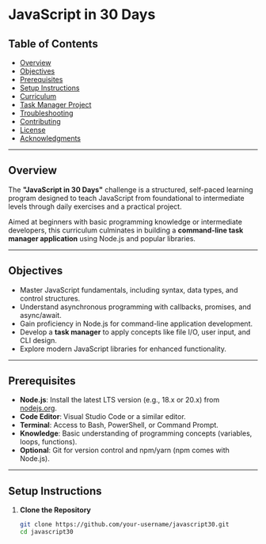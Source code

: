 # JavaScript in 30 Days

## Table of Contents
- [Overview](#overview)  
- [Objectives](#objectives)  
- [Prerequisites](#prerequisites)  
- [Setup Instructions](#setup-instructions)  
- [Curriculum](#curriculum)  
- [Task Manager Project](#task-manager-project)  
- [Troubleshooting](#troubleshooting)  
- [Contributing](#contributing)  
- [License](#license)  
- [Acknowledgments](#acknowledgments)  

---

## Overview
The **"JavaScript in 30 Days"** challenge is a structured, self-paced learning program designed to teach JavaScript from foundational to intermediate levels through daily exercises and a practical project.  

Aimed at beginners with basic programming knowledge or intermediate developers, this curriculum culminates in building a **command-line task manager application** using Node.js and popular libraries.  

---

## Objectives
- Master JavaScript fundamentals, including syntax, data types, and control structures.  
- Understand asynchronous programming with callbacks, promises, and async/await.  
- Gain proficiency in Node.js for command-line application development.  
- Develop a **task manager** to apply concepts like file I/O, user input, and CLI design.  
- Explore modern JavaScript libraries for enhanced functionality.  

---

## Prerequisites
- **Node.js**: Install the latest LTS version (e.g., 18.x or 20.x) from [nodejs.org](https://nodejs.org).  
- **Code Editor**: Visual Studio Code or a similar editor.  
- **Terminal**: Access to Bash, PowerShell, or Command Prompt.  
- **Knowledge**: Basic understanding of programming concepts (variables, loops, functions).  
- **Optional**: Git for version control and npm/yarn (npm comes with Node.js).  

---

## Setup Instructions
1. **Clone the Repository**  
   ```bash
   git clone https://github.com/your-username/javascript30.git
   cd javascript30

